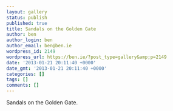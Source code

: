 ```yaml
---
layout: gallery
status: publish
published: true
title: Sandals on the Golden Gate
author: ben
author_login: ben
author_email: ben@ben.ie
wordpress_id: 2149
wordpress_url: https://ben.ie/?post_type=gallery&amp;p=2149
date: '2013-01-21 20:11:40 +0000'
date_gmt: '2013-01-21 20:11:40 +0000'
categories: []
tags: []
comments: []
---
```

<p>Sandals on the Golden Gate.</p>
